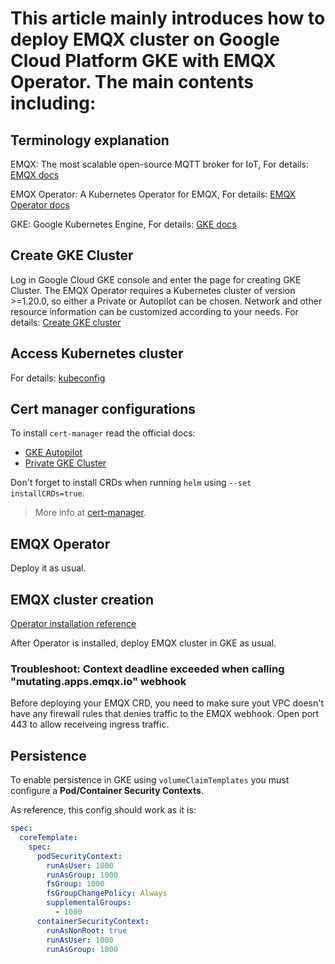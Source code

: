 # This article mainly introduces how to deploy EMQX cluster on Google Cloud Platform GKE with EMQX Operator. The main contents including:

## Terminology explanation

EMQX: The most scalable open-source MQTT broker for IoT, For details: [EMQX docs](https://github.com/emqx/emqx)

EMQX Operator: A Kubernetes Operator for EMQX, For details: [EMQX Operator docs](https://github.com/emqx/emqx-operator)

GKE: Google Kubernetes Engine, For details: [GKE docs](https://cloud.google.com/kubernetes-engine/)

## Create GKE Cluster

Log in Google Cloud GKE console and enter the page for creating GKE Cluster. The EMQX Operator requires a Kubernetes cluster of version >=1.20.0, so either a Private or Autopilot can be chosen. Network and other resource information can be customized according to your needs. For details: [Create GKE cluster](https://cloud.google.com/kubernetes-engine/docs/how-to/creating-an-autopilot-cluster)

## Access Kubernetes cluster

For details: [kubeconfig](https://cloud.google.com/kubernetes-engine/docs/how-to/cluster-access-for-kubectl)

## Cert manager configurations

To install `cert-manager` read the official docs:

- [GKE Autopilot](https://cert-manager.io/docs/installation/compatibility/#gke-autopilot)
- [Private GKE Cluster](https://cert-manager.io/docs/installation/compatibility/#gke)

Don't forget to install CRDs when running `helm` using `--set installCRDs=true`.

> More info at [cert-manager](https://cert-manager.io).

## EMQX Operator

Deploy it as usual.

## EMQX cluster creation

[Operator installation reference](https://github.com/emqx/emqx-operator/blob/main/docs/en_US/getting-started/getting-started.md)

After Operator is installed, deploy EMQX cluster in GKE as usual.

### Troubleshoot: Context deadline exceeded when calling "mutating.apps.emqx.io" webhook

Before deploying your EMQX CRD, you need to make sure yout VPC doesn't have any firewall rules that denies traffic to the EMQX webhook.
Open port 443 to allow receiveing ingress traffic.

## Persistence

To enable persistence in GKE using `volumeClaimTemplates` you must configure a **Pod/Container Security Contexts**.

As reference, this config should work as it is:

```yaml
spec:
  coreTemplate:
    spec:
      podSecurityContext:
        runAsUser: 1000
        runAsGroup: 1000
        fsGroup: 1000
        fsGroupChangePolicy: Always
        supplementalGroups:
          - 1000
      containerSecurityContext:
        runAsNonRoot: true
        runAsUser: 1000
        runAsGroup: 1000
```
